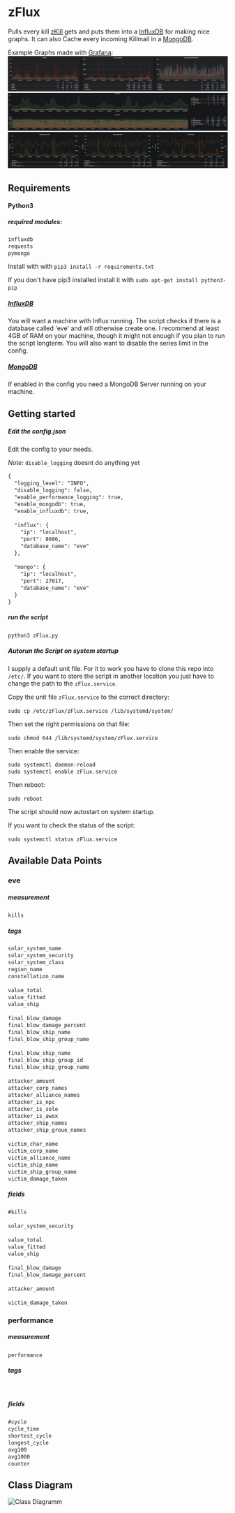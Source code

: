 # zFlux
Pulls every kill [zKill](https://zkillboard.com) gets and puts them into a 
[InfluxDB](https://www.influxdata.com/time-series-platform/influxdb/)
for making nice graphs. It can also Cache every incoming Killmail in a [MongoDB](https://www.mongodb.com/).
 

Example Graphs made with [Grafana](https://grafana.com):
![example_graph1](src/ressources/zFlux1.PNG)
![example_graph2](src/ressources/zFlux2.PNG)
![example_graph3](src/ressources/zFlux3.PNG)

## Requirements

#### Python3

##### required modules:
```
influxdb
requests
pymongo
```
Install with with ``pip3 install -r requirements.txt``

If you don't have pip3 installed install it with ``sudo apt-get install python3-pip``

##### [InfluxDB](https://www.influxdata.com/time-series-platform/influxdb/)
You will want a machine with Influx running. The script checks if there is a database called
'eve' and will otherwise create one. I recommend at least 4GB of RAM on your machine, though 
it might not enough if you plan to run the script longterm.
You will also want to disable the series limit in the config.

##### [MongoDB](https://www.mongodb.com/)
If enabled in the config you need a MongoDB Server running on your machine.



## Getting started

##### Edit the config.json

Edit the config to your needs.

*Note:* ``disable_logging`` doesnt do anything yet
````
{
  "logging_level": "INFO",
  "disable_logging": false,
  "enable_performance_logging": true,
  "enable_mongodb": true,
  "enable_influxdb": true,

  "influx": {
    "ip": "localhost",
    "port": 8086,
    "database_name": "eve"
  },
  
  "mongo": {
    "ip": "localhost",
    "port": 27017,
    "database_name": "eve"
  }
}
````
##### run the script

``python3 zFlux.py``

##### Autorun the Script on system startup

I supply a default unit file. For it to work you have to clone this repo into ``/etc/``.
If you want to store the script in another location you just have to change the path to the ``zFlux.service``.

Copy the unit file ``zFlux.service`` to the correct directory:

````sudo cp /etc/zFlux/zFlux.service /lib/systemd/system/````

Then set the right permissions on that file:

````sudo chmod 644 /lib/systemd/system/zFlux.service````

Then enable the service:
````
sudo systemctl daemon-reload
sudo systemctl enable zFlux.service
````

Then reboot:

````sudo reboot````

The script should now autostart on system startup.

If you want to check the status of the script:

``sudo systemctl status zFlux.service``


## Available Data Points

### eve

##### measurement
``
kills
``

##### tags
```
solar_system_name
solar_system_security
solar_system_class
region_name
constellation_name

value_total
value_fitted
value_ship

final_blow_damage
final_blow_damage_percent
final_blow_ship_name
final_blow_ship_group_name

final_blow_ship_name
final_blow_ship_group_id
final_blow_ship_group_name

attacker_amount
attacker_corp_names
attacker_alliance_names
attacker_is_npc
attacker_is_solo
attacker_is_awox
attacker_ship_names
attacker_ship_grouo_names

victim_char_name
victim_corp_name
victim_alliance_name
victim_ship_name
victim_ship_group_name
victim_damage_taken
```
##### fields

```
#kills

solar_system_security

value_total
value_fitted
value_ship

final_blow_damage
final_blow_damage_percent

attacker_amount

victim_damage_taken
```

### performance

##### measurement
``
performance
``

##### tags
``
``
##### fields
````
#cycle
cycle_time
shortest_cycle
longest_cycle
avg100
avg1000
counter
````

## Class Diagram
![Class Diagramm](src/ressources/UML.png)

